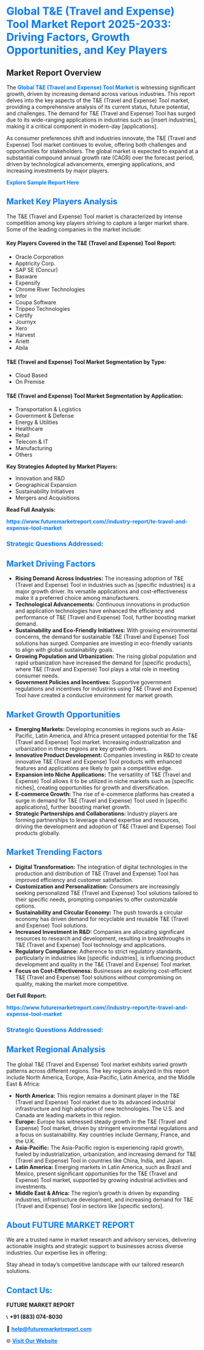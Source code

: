 <h1 style="color: #007BFF;">Global T&E (Travel and Expense) Tool Market Report 2025-2033: Driving Factors, Growth Opportunities, and Key Players</h1>

<section id="overview">
<h2>Market Report Overview</h2>
<p>The <a href="https://www.futuremarketreport.com//industry-report/te-travel-and-expense-tool-market" style="color: #007BFF; text-decoration: none;"><strong>Global T&E (Travel and Expense) Tool Market</strong></a> is witnessing significant growth, driven by increasing demand across various industries. This report delves into the key aspects of the T&E (Travel and Expense) Tool market, providing a comprehensive analysis of its current status, future potential, and challenges. The demand for T&E (Travel and Expense) Tool has surged due to its wide-ranging applications in industries such as [insert industries], making it a critical component in modern-day [applications].</p>
<p>As consumer preferences shift and industries innovate, the T&E (Travel and Expense) Tool market continues to evolve, offering both challenges and opportunities for stakeholders. The global market is expected to expand at a substantial compound annual growth rate (CAGR) over the forecast period, driven by technological advancements, emerging applications, and increasing investments by major players.</p>
</section>

<section id="overview">
<p><a href="https://www.futuremarketreport.com//request-sample/reportId=47976" style="color: #007BFF; text-decoration: none;"><strong>Explore Sample Report Here</strong></a></p>
</section>

<section id="key-players">
<h2 style="color: #007BFF;">Market Key Players Analysis</h2>
<p>The T&E (Travel and Expense) Tool market is characterized by intense competition among key players striving to capture a larger market share. Some of the leading companies in the market include:</p>
<h4>Key Players Covered in the T&E (Travel and Expense) Tool Report:</h4>
<ul><li>Oracle Corporation</li><li>Apptricity Corp.</li><li>SAP SE (Concur)</li><li>Basware</li><li>Expensify</li><li>Chrome River Technologies</li><li>Infor</li><li>Coupa Software</li><li>Trippeo Technologies</li><li>Certify</li><li>Journyx</li><li>Xero</li><li>Harvest</li><li>Ariett</li><li>Abila</li></ul>
<h4>T&E (Travel and Expense) Tool Market Segmentation by Type:</h4>
<ul><li>Cloud Based</li><li>On Premise</li></ul>

<h4>T&E (Travel and Expense) Tool Market Segmentation by Application:</h4>
<ul><li>Transportation &amp; Logistics</li><li>Government &amp; Defense</li><li>Energy &amp; Utilities</li><li>Healthcare</li><li>Retail</li><li>Telecom &amp; IT</li><li>Manufacturing</li><li>Others</li></ul>
<p><strong>Key Strategies Adopted by Market Players:</strong></p>
<ul>
<li>Innovation and R&D</li>
<li>Geographical Expansion</li>
<li>Sustainability Initiatives</li>
<li>Mergers and Acquisitions</li>
</ul>
</section>

<section>
<p><strong>Read Full Analysis: </strong></p><a href="https://www.futuremarketreport.com//industry-report/te-travel-and-expense-tool-market" style="color: #007BFF; text-decoration: none;"><strong>https://www.futuremarketreport.com//industry-report/te-travel-and-expense-tool-market</strong></a>
<h3 style="color: #007BFF;">Strategic Questions Addressed:</h3>
</section>

<section id="driving-factors">
<h2 style="color: #007BFF;">Market Driving Factors</h2>
<ul>
<li><strong>Rising Demand Across Industries:</strong> The increasing adoption of T&E (Travel and Expense) Tool in industries such as [specific industries] is a major growth driver. Its versatile applications and cost-effectiveness make it a preferred choice among manufacturers.</li>
<li><strong>Technological Advancements:</strong> Continuous innovations in production and application technologies have enhanced the efficiency and performance of T&E (Travel and Expense) Tool, further boosting market demand.</li>
<li><strong>Sustainability and Eco-Friendly Initiatives:</strong> With growing environmental concerns, the demand for sustainable T&E (Travel and Expense) Tool solutions has surged. Companies are investing in eco-friendly variants to align with global sustainability goals.</li>
<li><strong>Growing Population and Urbanization:</strong> The rising global population and rapid urbanization have increased the demand for [specific products], where T&E (Travel and Expense) Tool plays a vital role in meeting consumer needs.</li>
<li><strong>Government Policies and Incentives:</strong> Supportive government regulations and incentives for industries using T&E (Travel and Expense) Tool have created a conducive environment for market growth.</li>
</ul>
</section>

<section id="growth-opportunities">
<h2 style="color: #007BFF;">Market Growth Opportunities</h2>
<ul>
<li><strong>Emerging Markets:</strong> Developing economies in regions such as Asia-Pacific, Latin America, and Africa present untapped potential for the T&E (Travel and Expense) Tool market. Increasing industrialization and urbanization in these regions are key growth drivers.</li>
<li><strong>Innovative Product Development:</strong> Companies investing in R&D to create innovative T&E (Travel and Expense) Tool products with enhanced features and applications are likely to gain a competitive edge.</li>
<li><strong>Expansion into Niche Applications:</strong> The versatility of T&E (Travel and Expense) Tool allows it to be utilized in niche markets such as [specific niches], creating opportunities for growth and diversification.</li>
<li><strong>E-commerce Growth:</strong> The rise of e-commerce platforms has created a surge in demand for T&E (Travel and Expense) Tool used in [specific applications], further boosting market growth.</li>
<li><strong>Strategic Partnerships and Collaborations:</strong> Industry players are forming partnerships to leverage shared expertise and resources, driving the development and adoption of T&E (Travel and Expense) Tool products globally.</li>
</ul>
</section>

<section id="trending-factors">
<h2 style="color: #007BFF;">Market Trending Factors</h2>
<ul>
<li><strong>Digital Transformation:</strong> The integration of digital technologies in the production and distribution of T&E (Travel and Expense) Tool has improved efficiency and customer satisfaction.</li>
<li><strong>Customization and Personalization:</strong> Consumers are increasingly seeking personalized T&E (Travel and Expense) Tool solutions tailored to their specific needs, prompting companies to offer customizable options.</li>
<li><strong>Sustainability and Circular Economy:</strong> The push towards a circular economy has driven demand for recyclable and reusable T&E (Travel and Expense) Tool solutions.</li>
<li><strong>Increased Investment in R&D:</strong> Companies are allocating significant resources to research and development, resulting in breakthroughs in T&E (Travel and Expense) Tool technology and applications.</li>
<li><strong>Regulatory Compliance:</strong> Adherence to strict regulatory standards, particularly in industries like [specific industries], is influencing product development and quality in the T&E (Travel and Expense) Tool market.</li>
<li><strong>Focus on Cost-Effectiveness:</strong> Businesses are exploring cost-efficient T&E (Travel and Expense) Tool solutions without compromising on quality, making the market more competitive.</li>
</ul>
</section>

<section>
<p><strong>Get Full Report: </strong></p><a href="https://www.futuremarketreport.com//industry-report/te-travel-and-expense-tool-market" style="color: #007BFF; text-decoration: none;"><strong>https://www.futuremarketreport.com//industry-report/te-travel-and-expense-tool-market</strong></a>
<h3 style="color: #007BFF;">Strategic Questions Addressed:</h3>
</section>


<section id="regional-analysis">
<h2 style="color: #007BFF;">Market Regional Analysis</h2>
<p>The global T&E (Travel and Expense) Tool market exhibits varied growth patterns across different regions. The key regions analyzed in this report include North America, Europe, Asia-Pacific, Latin America, and the Middle East & Africa:</p>
<ul>
<li><strong>North America:</strong> This region remains a dominant player in the T&E (Travel and Expense) Tool market due to its advanced industrial infrastructure and high adoption of new technologies. The U.S. and Canada are leading markets in this region.</li>
<li><strong>Europe:</strong> Europe has witnessed steady growth in the T&E (Travel and Expense) Tool market, driven by stringent environmental regulations and a focus on sustainability. Key countries include Germany, France, and the U.K.</li>
<li><strong>Asia-Pacific:</strong> The Asia-Pacific region is experiencing rapid growth, fueled by industrialization, urbanization, and increasing demand for T&E (Travel and Expense) Tool in countries like China, India, and Japan.</li>
<li><strong>Latin America:</strong> Emerging markets in Latin America, such as Brazil and Mexico, present significant opportunities for the T&E (Travel and Expense) Tool market, supported by growing industrial activities and investments.</li>
<li><strong>Middle East & Africa:</strong> The region’s growth is driven by expanding industries, infrastructure development, and increasing demand for T&E (Travel and Expense) Tool in sectors like [specific sectors].</li>
</ul>
</section>

<footer>
<h2 style="color: #007BFF;">About FUTURE MARKET REPORT</h2>
<p>We are a trusted name in market research and advisory services, delivering actionable insights and strategic support to businesses across diverse industries. Our expertise lies in offering:</p>

<p>Stay ahead in today’s competitive landscape with our tailored research solutions.</p>

<h2 style="color: #007BFF;">Contact Us:</h2>
<p><strong>FUTURE MARKET REPORT</strong></p>
<p>📞 <strong>+91 (883) 074-8030</strong></p>
<p>📧 <strong><a href="mailto:help@futuremarketreport.com" style="color: #007BFF;">help@futuremarketreport.com</a></strong></p>
<p>🌐 <strong><a href="https://www.futuremarketreport.com/" style="color: #007BFF;">Visit Our Website</a></strong></p>
</footer>